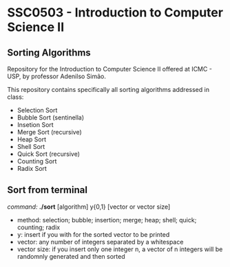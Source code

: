 # SSC0503 - Introduction to Computer Science II
## Sorting Algorithms

Repository for the Introduction to Computer Science II offered at ICMC - USP, by professor Adenilso Simão.

This repository contains specifically all sorting algorithms addressed in class:
- Selection Sort
- Bubble Sort (sentinella)
- Insetion Sort
- Merge Sort (recursive)
- Heap Sort
- Shell Sort
- Quick Sort (recursive)
- Counting Sort
- Radix Sort

## Sort from terminal
*command:* **./sort** \[algorithm\] y{0,1} \[vector or vector size\]
- method: selection; bubble; insertion; merge; heap; shell; quick; counting; radix
- y: insert if you with for the sorted vector to be printed
- vector: any number of integers separated by a whitespace
- vector size: if you insert only one integer n, a vector of n integers will be randomnly generated and then sorted
